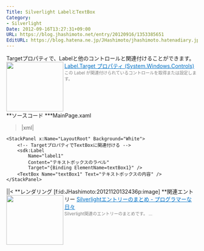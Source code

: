```yaml
---
Title: Silverlight LabelとTextBox
Category:
- Silverlight
Date: 2012-09-16T13:27:31+09:00
URL: https://blog.jhashimoto.net/entry/20120916/1353385651
EditURL: https://blog.hatena.ne.jp/JHashimoto/jhashimoto.hatenadiary.jp/atom/entry/12921228815717255763
---
```


Targetプロパティで、Labelと他のコントロールと関連付けることができます。
<a href="http://msdn.microsoft.com/ja-jp/library/system.windows.controls.label.target%28v=vs.95%29.aspx" target="_blank"><img class="alignleft" align="left" border="0" src="http://capture.heartrails.com/150x130/shadow?http://msdn.microsoft.com/ja-jp/library/system.windows.controls.label.target%28v=vs.95%29.aspx" alt="" width="150" height="130" /></a><a style="color:#0070C5;" href="http://msdn.microsoft.com/ja-jp/library/system.windows.controls.label.target%28v=vs.95%29.aspx" target="_blank">Label.Target プロパティ (System.Windows.Controls)</a><a href="http://b.hatena.ne.jp/entry/http://msdn.microsoft.com/ja-jp/library/system.windows.controls.label.target%28v=vs.95%29.aspx" target="_blank"><img border="0" src="http://b.hatena.ne.jp/entry/image/http://msdn.microsoft.com/ja-jp/library/system.windows.controls.label.target%28v=vs.95%29.aspx" alt="" /></a><br><span style="color: #808080;font-size: 80%;">この Label が関連付けられているコントロールを取得または設定します。</span><br style="clear:both;" />
**ソースコード
***MainPage.xaml
>|xml|
<UserControl xmlns:sdk="http://schemas.microsoft.com/winfx/2006/xaml/presentation/sdk"  x:Class="SilverlightApplication5.MainPage"
    xmlns="http://schemas.microsoft.com/winfx/2006/xaml/presentation"
    xmlns:x="http://schemas.microsoft.com/winfx/2006/xaml"
    xmlns:d="http://schemas.microsoft.com/expression/blend/2008"
    xmlns:mc="http://schemas.openxmlformats.org/markup-compatibility/2006"
    mc:Ignorable="d"
    d:DesignHeight="300" d:DesignWidth="400">

    <StackPanel x:Name="LayoutRoot" Background="White">
        <!-- TargetプロパティでTextBoxに関連付ける -->
        <sdk:Label
            Name="label1"
            Content="テキストボックスのラベル"
            Target="{Binding ElementName=textBox1}" />
        <TextBox Name="textBox1" Text="テキストボックスの内容" />
    </StackPanel>
</UserControl>
||<
**レンダリング
[f:id:JHashimoto:20121120132436p:image]
**関連エントリー
<a href="http://d.hatena.ne.jp/JHashimoto/20120917/1353385756" target="_blank" rel="nofollow"><img class="alignleft" align="left" border="0" src="http://capture.heartrails.com/150x130/shadow?http://d.hatena.ne.jp/JHashimoto/20120917/1353385756" alt="" width="150" height="130" /></a><a style="color:#0070C5;" href="http://d.hatena.ne.jp/JHashimoto/20120917/1353385756" target="_blank" rel="nofollow">Silverlightエントリーのまとめ - プログラマーな日々</a><a href="http://b.hatena.ne.jp/entry/http://d.hatena.ne.jp/JHashimoto/20120917/1353385756" target="_blank"><img border="0" src="http://b.hatena.ne.jp/entry/image/http://d.hatena.ne.jp/JHashimoto/20120917/1353385756" alt="" /></a><br><span style="color: #808080;font-size: 80%;">Silverlight関連のエントリーのまとめです。 ...</span><br style="clear:both;" />
